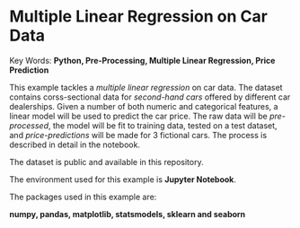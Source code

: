 # Multiple Linear Regression on Car Data
Key Words: <b>Python, Pre-Processing, Multiple Linear Regression, Price Prediction</b>

This example tackles a <em>multiple linear regression</em> on car data. The dataset contains corss-sectional data for <em>second-hand cars</em> offered by different car dealerships. Given a number of both numeric and categorical features, a linear model will be used to predict the car price. The raw data will be <em>pre-processed</em>, the model will be fit to training data, tested on a test dataset, and <em>price-predictions</em> will be made for 3 fictional cars. The process is described in detail in the notebook.

The dataset is public and available in this repository.

The environment used for this example is <b>Jupyter Notebook</b>.

The packages used in this example are:

<b>numpy, pandas, matplotlib, statsmodels, sklearn and seaborn</b>
